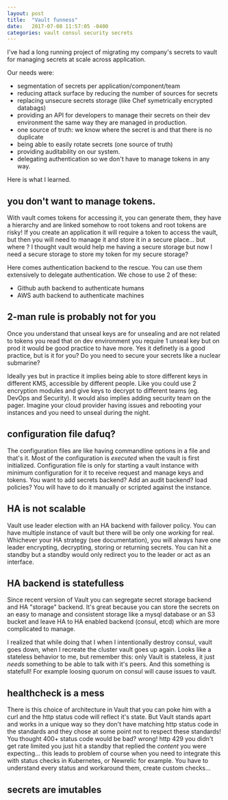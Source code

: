 ```yaml
---
layout: post
title:  "Vault funness"
date:   2017-07-08 11:57:05 -0400
categories: vault consul security secrets
---
```


I've had a long running project of migrating my company's secrets to vault for managing secrets at scale across application.

Our needs were:
* segmentation of secrets per application/component/team
* reducing attack surface by reducing the number of sources for secrets
* replacing unsecure secrets storage (like Chef symetrically encrypted databags)
* providing an API for developers to manage their secrets on their dev environment the same way they are managed in production.
* one source of truth: we know where the secret is and that there is no duplicate
* being able to easily rotate secrets (one source of truth)
* providing auditability on our system.
* delegating authentication so we don't have to manage tokens in any way.

Here is what I learned.

## you don't want to manage tokens.
With vault comes tokens for accessing it, you can generate them, they have a hierarchy and are linked somehow to root tokens and root tokens are risky! If you create an application it will require a token to access the vault, but then you will need to manage it and store it in a secure place... but where ? I thought vault would help me having a secure storage but now I need a secure storage to store my token for my secure storage?

Here comes authentication backend to the rescue. You can use them extensively to delegate authentication. We chose to use 2 of these:
* Github auth backend to authenticate humans
* AWS auth backend to authenticate machines

## 2-man rule is probably not for you
Once you understand that unseal keys are for unsealing and are not related to tokens you read that on dev environment you require 1 unseal key but on prod it would be good practice to have more. Yes it definetly is a good practice, but is it for you? Do you need to secure your secrets like a nuclear submarine?

Ideally yes but in practice it implies being able to store different keys in different KMS, accessible by different people. Like you could use 2 encryption modules and give keys to decrypt to different teams (eg. DevOps and Security). It would also implies adding security team on the pager. Imagine your cloud provider having issues and rebooting your instances and you need to unseal during the night.

## configuration file dafuq?
The configuration files are like having commandline options in a file and that's it. Most of the configuration is _executed_ when the vault is first initialized. Configuration file is only for starting a vault instance with minimum configuration for it to receive request and manage keys and tokens.
You want to add secrets backend? Add an audit backend? load policies? You will have to do it manually or scripted against the instance.

## HA is not scalable
Vault use leader election with an HA backend with failover policy. You can have multiple instance of vault but there will be only one _working_ for real. Whichever your HA strategy (see documentation), you will always have one leader encrypting, decrypting, storing or returning secrets. You can hit a standby but a standby would only redirect you to the leader or act as an interface.

## HA backend is statefulless
Since recent version of Vault you can segregate secret storage backend and HA "storage" backend. It's great because you can store the secrets on an easy to manage and consistent storage like a mysql database or an S3 bucket and leave HA to HA enabled backend (consul, etcd) which are more complicated to manage.

I realized that while doing that I when I intentionally destroy consul, vault goes down, when I recreate the cluster vault goes up again. Looks like a stateless behavior to me, but remember this: only Vault is stateless, it just _needs_ something to be able to talk with it's peers. And this something is statefull! For example loosing quorum on consul will cause issues to vault.

## healthcheck is a mess
There is this choice of architecture in Vault that you can poke him with a curl and the http status code will reflect it's state. But Vault stands apart and works in a unique way so they don't have matching http status code in the standards and they chose at some point not to respect these standards! You thought 400+ status code would be bad? wrong! http 429 you didn't get rate limited you just hit a standby that replied the _content_ you were expecting... this leads to problem of course when you need to integrate this with status checks in Kubernetes, or Newrelic for example. You have to understand every status and workaround them, create custom checks...

## secrets are imutables


##
